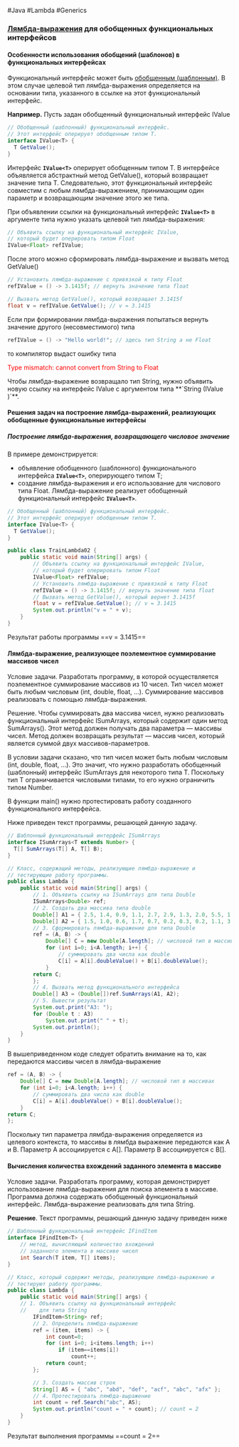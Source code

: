 #Java #Lambda #Generics 

### [Лямбда-выражения](Lambda) для обобщенных функциональных интерфейсов ###

#### Особенности использования обобщений (шаблонов) в функциональных интерфейсах ####

Функциональный интерфейс может быть [обобщенным (шаблонным)](Generics). В этом случае целевой тип лямбда-выражения определяется на основании типа, указанного в ссылке на этот функциональный интерфейс.

**Например.** Пусть задан обобщенный функциональный интерфейс IValue
```java
// Обобщенный (шаблонный) функциональный интерфейс.
// Этот интерфейс оперирует обобщенным типом T.
interface IValue<T> {
  T GetValue();
}
```
Интерфейс **`IValue<T>`** оперирует обобщенным типом T. В интерфейсе объявляется абстрактный метод GetValue(), который возвращает значение типа T. Следовательно, этот функциональный интерфейс совместим с любым лямбда-выражением, принимающим один параметр и возвращающим значение этого же типа.

При объявлении ссылки на функциональный интерфейс **`IValue<T>`** в аргументе типа нужно указать целевой тип лямбда-выражения:
```java
// Объявить ссылку на функциональный интерфейс IValue,
// который будет оперировать типом Float
IValue<Float> refIValue;
```
После этого можно сформировать лямбда-выражение и вызвать метод GetValue()
```java
// Установить лямбда-выражение с привязкой к типу Float
refIValue = () -> 3.1415f; // вернуть значение типа float

// Вызвать метод GetValue(), который возвращает 3.1415f
float v = refIValue.GetValue(); // v = 3.1415
```
Если при формировании лямбда-выражения попытаться вернуть значение другого (несовместимого) типа
```java
refIValue = () -> "Hello world!"; // здесь тип String а не Float
```
то компилятор выдаст ошибку типа
<p style = "color: red">Type mismatch: cannot convert from String to Float</p>
Чтобы лямбда-выражение возвращало тип String, нужно объявить новую ссылку на интерфейс IValue с аргументом типа **`String (IValue <String>)`**.

#### Решения задач на построение лямбда-выражений, реализующих обобщенные функциональные интерфейсы ####

#####  Построение лямбда-выражения, возвращающего числовое значение #####

В примере демонстрируется:
- объявление обобщенного (шаблонного) функционального интерфейса **`IValue<T>`**, оперирующего типом T;
- создание лямбда-выражения и его использование для числового типа Float. Лямбда-выражение реализует обобщенный функциональный интерфейс **`IValue<T>`**.
```java
// Обобщенный (шаблонный) функциональный интерфейс.
// Этот интерфейс оперирует обобщенным типом T.
interface IValue<T> {
  T GetValue();
}

public class TrainLambda02 {
	public static void main(String[] args) {
	    // Объявить ссылку на функциональный интерфейс IValue,
	    // который будет оперировать типом Float
	    IValue<Float> refIValue;
	    // Установить лямбда-выражение с привязкой к типу Float
	    refIValue = () -> 3.1415f; // вернуть значение типа float
	    // Вызвать метод GetValue(), который вернет 3.1415f
	    float v = refIValue.GetValue(); // v = 3.1415
	    System.out.println("v = " + v);
	}
}
```
Результат работы программы
==v = 3.1415==
#### Лямбда-выражение, реализующее поэлементное суммирование массивов чисел ####

Условие задачи. Разработать программу, в которой осуществляется поэлементное суммирование массивов из 10 чисел. Тип чисел может быть любым числовым (int, double, float, …). Суммирование массивов реализовать с помощью лямбда-выражения.

Решение. Чтобы суммировать два массива чисел, нужно реализовать функциональный интерфейс ISumArrays, который содержит один метод SumArrays(). Этот метод должен получать два параметра — массивы чисел. Метод должен возвращать результат — массив чисел, который является суммой двух массивов-параметров.

В условии задачи сказано, что тип чисел может быть любым числовым (int, double, float, …). Это значит, что нужно разработать обобщенный (шаблонный) интерфейс ISumArrays для некоторого типа T. Поскольку тип T ограничивается числовыми типами, то его нужно ограничить типом Number.

В функции main() нужно протестировать работу созданного функционального интерфейса.

Ниже приведен текст программы, решающей данную задачу.
```java
// Шаблонный функциональный интерфейс ISumArrays
interface ISumArrays<T extends Number> {
  T[] SumArrays(T[] A, T[] B);
}

// Класс, содержащий методы, реализующие лямбда-выражение и
// тестирующие работу программы.
public class Lambda {
	public static void main(String[] args) {
	    // 1. Объявить ссылку на ISumArrays для типа Double
	    ISumArrays<Double> ref;
	    // 2. Создать два массива типа double
	    Double[] A1 = { 2.5, 1.4, 0.9, 1.1, 2.7, 2.9, 1.3, 2.0, 5.5, 1.2 };
	    Double[] A2 = { 1.5, 1.0, 0.6, 1.7, 0.7, 0.2, 0.3, 0.2, 1.1, 3.3 };
	    // 3. Сформировать лямбда-выражение для типа Double
	    ref = (A, B) -> {
		    Double[] C = new Double[A.length]; // числовой тип в массивах
		    for (int i=0; i<A.length; i++) {
			    // суммировать два числа как double
		        C[i] = A[i].doubleValue() + B[i].doubleValue();
		    }
	    return C;
	    };
	    // 4. Вызвать метод функционального интерфейса
	    Double[] A3 = (Double[])ref.SumArrays(A1, A2);
	    // 5. Вывести результат
	    System.out.print("A3: ");
	    for (Double t : A3)
		    System.out.print(" " + t);
	    System.out.println();
	}
}
```
В вышеприведенном коде следует обратить внимание на то, как передаются массивы чисел в лямбда-выражение
```java
ref = (A, B) -> {
	Double[] C = new Double[A.length]; // числовой тип в массивах
	for (int i=0; i<A.length; i++) {
	    // суммировать два числа как double
	    C[i] = A[i].doubleValue() + B[i].doubleValue();
	}
return C;
};
```
Поскольку тип параметра лямбда-выражения определяется из целевого контекста, то массивы в лямбда выражение передаются как A и B. Параметр A ассоциируется с A[]. Параметр B ассоциируется с B[].
#### Вычисления количества вхождений заданного элемента в массиве ####

Условие задачи. Разработать программу, которая демонстрирует использование лямбда-выражения для поиска элемента в массиве. Программа должна содержать обобщенный функциональный интерфейс. Лямбда-выражение реализовать для типа String.

**Решение**. Текст программы, решающий данную задачу приведен ниже
```java
// Шаблонный функциональный интерфейс IFindItem
interface IFindItem<T> {
	// метод, вычисляющий количество вхождений
	// заданного элемента в массиве чисел
	int Search(T item, T[] items);
}

// Класс, который содержит методы, реализующие лямбда-выражение и
// тестируют работу программы.
public class Lambda {
	public static void main(String[] args) {
    // 1. Объявить ссылку на функциональный интерфейс
    //    для типа String
	    IFindItem<String> ref;
	    // 2. Определить лямбда-выражение
	    ref = (item, items) -> {
		    int count=0;
		    for (int i=0; i<items.length; i++)
		        if (item==items[i])
			        count++;
		    return count;
	    };

	    // 3. Создать массив строк
	    String[] AS = { "abc", "abd", "def", "acf", "abc", "afx" };
	    // 4. Протестировать лямбда-выражение
	    int count = ref.Search("abc", AS);
	    System.out.println("count = " + count); // count = 2
	}
}
```
Результат выполнения программы
==count = 2==
